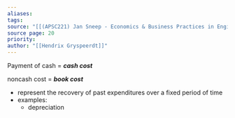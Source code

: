 ```yaml
---
aliases: 
tags: 
source: "[[(APSC221) Jan Sneep - Economics & Business Practices in Engineering.pdf#page=20&selection=335,1,336,26|(APSC221) Jan Sneep - Economics & Business Practices in Engineering, page 20]]"
source page: 20
priority: 
author: "[[Hendrix Gryspeerdt]]"
---
```

Payment of cash = ***cash cost***

noncash cost = ***book cost***
- represent the recovery of past expenditures over a fixed period of time
- examples:
    - depreciation